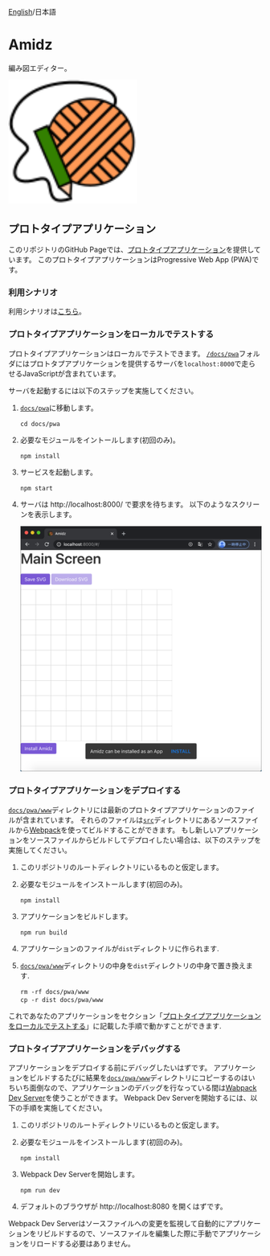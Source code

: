 [English](README.md)/日本語

# Amidz

編み図エディター。

<img src="imgs/logo.svg" width="256"></img>

## プロトタイプアプリケーション

このリポジトリのGitHub Pageでは、[プロトタイプアプリケーション](https://kikuomax.github.io/amidz/)を提供しています。
このプロトタイプアプリケーションはProgressive Web App (PWA)です。

### 利用シナリオ

利用シナリオは[こちら](scenarios_ja.md)。

### プロトタイプアプリケーションをローカルでテストする

プロトタイプアプリケーションはローカルでテストできます。
[`/docs/pwa`](/docs/pwa)フォルダにはプロトタプアプリケーションを提供するサーバを`localhost:8000`で走らせるJavaScriptが含まれています。

サーバを起動するには以下のステップを実施してください。

1. [`docs/pwa`](/docs/pwa)に移動します。

    ```
    cd docs/pwa
    ```

2. 必要なモジュールをイントールします(初回のみ)。

    ```
    npm install
    ```

3. サービスを起動します。

    ```
    npm start
    ```

4. サーバは http://localhost:8000/ で要求を待ちます。
   以下のようなスクリーンを表示します。

   ![Sample Screen](imgs/sample-screen.png)

### プロトタイプアプリケーションをデプロイする

[`docs/pwa/www`](/docs/pwa/www)ディレクトリには最新のプロトタイプアプリケーションのファイルが含まれています。
それらのファイルは[`src`](/src)ディレクトリにあるソースファイルから[Webpack](https://webpack.js.org)を使ってビルドすることができます。
もし新しいアプリケーションをソースファイルからビルドしてデプロイしたい場合は、以下のステップを実施してください。

1. このリポジトリのルートディレクトリにいるものと仮定します。

2. 必要なモジュールをインストールします(初回のみ)。

    ```
    npm install
    ```

3. アプリケーションをビルドします。

    ```
    npm run build
    ```

4. アプリケーションのファイルが`dist`ディレクトリに作られます.

5. [`docs/pwa/www`](/docs/pwa/www)ディレクトリの中身を`dist`ディレクトリの中身で置き換えます.

    ```
    rm -rf docs/pwa/www
    cp -r dist docs/pwa/www
    ```

これであなたのアプリケーションをセクション「[プロトタイプアプリケーションをローカルでテストする](#プロトタイプアプリケーションをローカルでテストする)」に記載した手順で動かすことができます.

### プロトタイプアプリケーションをデバッグする

アプリケーションをデプロイする前にデバッグしたいはずです。
アプリケーションをビルドするたびに結果を[`docs/pwa/www`](/docs/pwa/www)ディレクトリにコピーするのはいちいち面倒なので、アプリケーションのデバッグを行なっている間は[Wabpack Dev Server](https://webpack.js.org/configuration/dev-server/)を使うことができます。
Webpack Dev Serverを開始するには、以下の手順を実施してください。

1. このリポジトリのルートディレクトリにいるものと仮定します。

2. 必要なモジュールをインストールします(初回のみ)。

    ```
    npm install
    ```

3. Webpack Dev Serverを開始します。

    ```
    npm run dev
    ```

4. デフォルトのブラウザが http://localhost:8080 を開くはずです。

Webpack Dev Serverはソースファイルへの変更を監視して自動的にアプリケーションをリビルドするので、ソースファイルを編集した際に手動でアプリケーションをリロードする必要はありません。